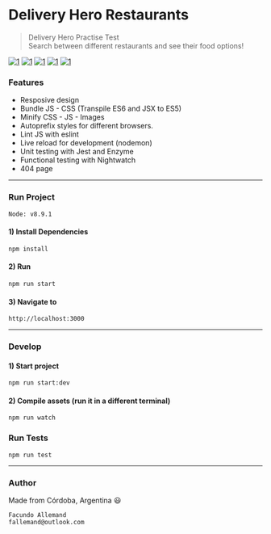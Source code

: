 # Delivery Hero Restaurants

> Delivery Hero Practise Test  
> Search between different restaurants and see their food options!

[![1](https://user-images.githubusercontent.com/16105726/46314133-19050a00-c5a0-11e8-8177-92c13ec9b405.png)](https://user-images.githubusercontent.com/16105726/46314194-43ef5e00-c5a0-11e8-84a6-a8c1cb8bc0e1.png)
[![1](https://user-images.githubusercontent.com/16105726/46314135-19050a00-c5a0-11e8-80ce-d98a7a6ed3cc.png)](https://user-images.githubusercontent.com/16105726/46314197-45208b00-c5a0-11e8-97c6-66e465b970e8.png)
[![1](https://user-images.githubusercontent.com/16105726/46314136-19050a00-c5a0-11e8-8fa9-4cd786e6b8ad.png)](https://user-images.githubusercontent.com/16105726/46314198-45208b00-c5a0-11e8-92ef-a3fc789d4e65.png) 
[![1](https://user-images.githubusercontent.com/16105726/46324242-e91e2c80-c5c8-11e8-97d4-0e26c03713bd.png)](https://user-images.githubusercontent.com/16105726/46324263-faffcf80-c5c8-11e8-866e-a3a83a06e643.png)
[![1](https://user-images.githubusercontent.com/16105726/46324241-e91e2c80-c5c8-11e8-84c4-b09afa90bb82.png)](https://user-images.githubusercontent.com/16105726/46324264-faffcf80-c5c8-11e8-950e-501b90b6bb57.png)

### Features
- Resposive design
- Bundle JS - CSS (Transpile ES6 and JSX to ES5)
- Minify CSS - JS - Images
- Autoprefix styles for different browsers.
- Lint JS with eslint
- Live reload for development (nodemon)
- Unit testing with Jest and Enzyme
- Functional testing with Nightwatch
- 404 page

---
### Run Project
`Node: v8.9.1`  
#### 1) Install Dependencies
```
npm install
```
#### 2) Run
```
npm run start
```
#### 3) Navigate to
```
http://localhost:3000
```
---

### Develop
#### 1) Start project
```
npm run start:dev
```
#### 2) Compile assets (run it in a different terminal)
```
npm run watch
```

### Run Tests
```
npm run test
```
---

### Author
Made from Córdoba, Argentina :smiley:  
```
Facundo Allemand  
fallemand@outlook.com
``` 
